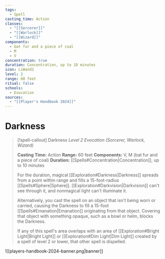 ```yaml
---
tags:
  - Spell
casting_time: Action
classes:
  - "[[Sorcerer]]"
  - "[[Warlock]]"
  - "[[Wizard]]"
components:
  - bat fur and a piece of coal
  - M
  - V
concentration: true
duration: Concentration, up to 10 minutes
icon: LiWand2
level: 2
range: 60 feet
ritual: false
schools:
  - Evocation
sources:
  - "[[Player's Handbook 2024]]"
---
```


# Darkness

>[!spell-callout] Darkness
>_Level 2 Evocation (Sorcerer, Warlock, Wizard)_
>
>**Casting Time:** Action
>**Range:** 60 feet
>**Components:** V, M (bat fur and a piece of coal)
>**Duration:** [[Spells#Concentration\|Concentration]], up to 10 minutes
>
>For the duration, magical [[Exploration#Darkness\|Darkness]] spreads from a point within range and fills a 15-foot-radius [[Spells#Sphere\|Sphere]]. [[Exploration#Darkvision\|Darkvision]] can't see through it, and nonmagical light can't illuminate it.
>
>Alternatively, you cast the spell on an object that isn't being worn or carried, causing the Darkness to fill a 15-foot [[Spells#Emanation\|Emanation]] originating from that object. Covering that object with something opaque, such as a bowl or helm, blocks the Darkness.
>
>If any of this spell's area overlaps with an area of [[Exploration#Bright Light\|Bright Light]] or [[Exploration#Dim Light\|Dim Light]] created by a spell of level 2 or lower, that other spell is dispelled.


![[players-handbook-2024-banner.png|banner]]
